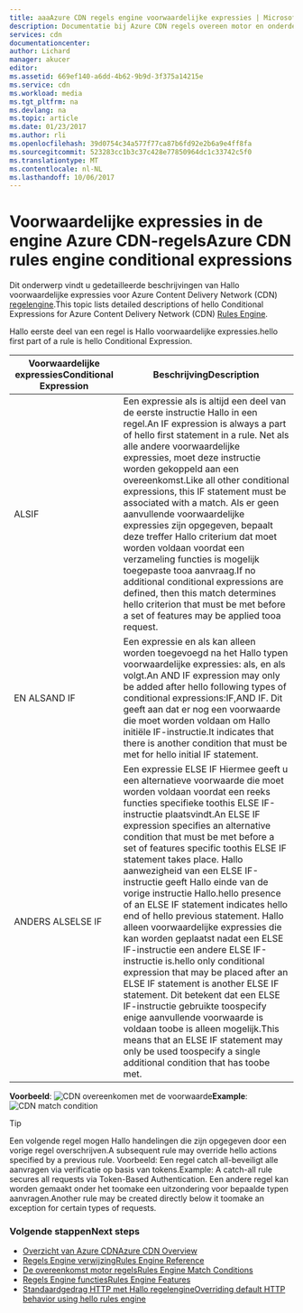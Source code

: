 ```yaml
---
title: aaaAzure CDN regels engine voorwaardelijke expressies | Microsoft Docs
description: Documentatie bij Azure CDN regels overeen motor en onderdelen.
services: cdn
documentationcenter: 
author: Lichard
manager: akucer
editor: 
ms.assetid: 669ef140-a6dd-4b62-9b9d-3f375a14215e
ms.service: cdn
ms.workload: media
ms.tgt_pltfrm: na
ms.devlang: na
ms.topic: article
ms.date: 01/23/2017
ms.author: rli
ms.openlocfilehash: 39d0754c34a577f77ca87b6fd92e2b6a9e4ff8fa
ms.sourcegitcommit: 523283cc1b3c37c428e77850964dc1c33742c5f0
ms.translationtype: MT
ms.contentlocale: nl-NL
ms.lasthandoff: 10/06/2017
---
```

# <a name="azure-cdn-rules-engine-conditional-expressions"></a><span data-ttu-id="f15cf-103">Voorwaardelijke expressies in de engine Azure CDN-regels</span><span class="sxs-lookup"><span data-stu-id="f15cf-103">Azure CDN rules engine conditional expressions</span></span>
<span data-ttu-id="f15cf-104">Dit onderwerp vindt u gedetailleerde beschrijvingen van Hallo voorwaardelijke expressies voor Azure Content Delivery Network (CDN) [regelengine](cdn-rules-engine.md).</span><span class="sxs-lookup"><span data-stu-id="f15cf-104">This topic lists detailed descriptions of hello Conditional Expressions for Azure Content Delivery Network (CDN) [Rules Engine](cdn-rules-engine.md).</span></span>

<span data-ttu-id="f15cf-105">Hallo eerste deel van een regel is Hallo voorwaardelijke expressies.</span><span class="sxs-lookup"><span data-stu-id="f15cf-105">hello first part of a rule is hello Conditional Expression.</span></span>

<span data-ttu-id="f15cf-106">Voorwaardelijke expressies</span><span class="sxs-lookup"><span data-stu-id="f15cf-106">Conditional Expression</span></span> | <span data-ttu-id="f15cf-107">Beschrijving</span><span class="sxs-lookup"><span data-stu-id="f15cf-107">Description</span></span>
-----------------------|-------------
<span data-ttu-id="f15cf-108">ALS</span><span class="sxs-lookup"><span data-stu-id="f15cf-108">IF</span></span> | <span data-ttu-id="f15cf-109">Een expressie als is altijd een deel van de eerste instructie Hallo in een regel.</span><span class="sxs-lookup"><span data-stu-id="f15cf-109">An IF expression is always a part of hello first statement in a rule.</span></span> <span data-ttu-id="f15cf-110">Net als alle andere voorwaardelijke expressies, moet deze instructie worden gekoppeld aan een overeenkomst.</span><span class="sxs-lookup"><span data-stu-id="f15cf-110">Like all other conditional expressions, this IF statement must be associated with a match.</span></span> <span data-ttu-id="f15cf-111">Als er geen aanvullende voorwaardelijke expressies zijn opgegeven, bepaalt deze treffer Hallo criterium dat moet worden voldaan voordat een verzameling functies is mogelijk toegepaste tooa aanvraag.</span><span class="sxs-lookup"><span data-stu-id="f15cf-111">If no additional conditional expressions are defined, then this match determines hello criterion that must be met before a set of features may be applied tooa request.</span></span>
<span data-ttu-id="f15cf-112">EN ALS</span><span class="sxs-lookup"><span data-stu-id="f15cf-112">AND IF</span></span> | <span data-ttu-id="f15cf-113">Een expressie en als kan alleen worden toegevoegd na het Hallo typen voorwaardelijke expressies: als, en als volgt.</span><span class="sxs-lookup"><span data-stu-id="f15cf-113">An AND IF expression may only be added after hello following types of conditional expressions:IF,AND IF.</span></span> <span data-ttu-id="f15cf-114">Dit geeft aan dat er nog een voorwaarde die moet worden voldaan om Hallo initiële IF-instructie.</span><span class="sxs-lookup"><span data-stu-id="f15cf-114">It indicates that there is another condition that must be met for hello initial IF statement.</span></span>
<span data-ttu-id="f15cf-115">ANDERS ALS</span><span class="sxs-lookup"><span data-stu-id="f15cf-115">ELSE IF</span></span>| <span data-ttu-id="f15cf-116">Een expressie ELSE IF Hiermee geeft u een alternatieve voorwaarde die moet worden voldaan voordat een reeks functies specifieke toothis ELSE IF-instructie plaatsvindt.</span><span class="sxs-lookup"><span data-stu-id="f15cf-116">An ELSE IF expression specifies an alternative condition that must be met before a set of features specific toothis ELSE IF statement takes place.</span></span> <span data-ttu-id="f15cf-117">Hallo aanwezigheid van een ELSE IF-instructie geeft Hallo einde van de vorige instructie Hallo.</span><span class="sxs-lookup"><span data-stu-id="f15cf-117">hello presence of an ELSE IF statement indicates hello end of hello previous statement.</span></span> <span data-ttu-id="f15cf-118">Hallo alleen voorwaardelijke expressies die kan worden geplaatst nadat een ELSE IF-instructie een andere ELSE IF-instructie is.</span><span class="sxs-lookup"><span data-stu-id="f15cf-118">hello only conditional expression that may be placed after an ELSE IF statement is another ELSE IF statement.</span></span> <span data-ttu-id="f15cf-119">Dit betekent dat een ELSE IF-instructie gebruikte toospecify enige aanvullende voorwaarde is voldaan toobe is alleen mogelijk.</span><span class="sxs-lookup"><span data-stu-id="f15cf-119">This means that an ELSE IF statement may only be used toospecify a single additional condition that has toobe met.</span></span>

<span data-ttu-id="f15cf-120">**Voorbeeld**: ![CDN overeenkomen met de voorwaarde](./media/cdn-rules-engine-reference/cdn-rules-engine-conditional-expression.png)</span><span class="sxs-lookup"><span data-stu-id="f15cf-120">**Example**: ![CDN match condition](./media/cdn-rules-engine-reference/cdn-rules-engine-conditional-expression.png)</span></span>

 > [!TIP]
   > <span data-ttu-id="f15cf-121">Een volgende regel mogen Hallo handelingen die zijn opgegeven door een vorige regel overschrijven.</span><span class="sxs-lookup"><span data-stu-id="f15cf-121">A subsequent rule may override hello actions specified by a previous rule.</span></span> <span data-ttu-id="f15cf-122">Voorbeeld: Een regel catch all-beveiligt alle aanvragen via verificatie op basis van tokens.</span><span class="sxs-lookup"><span data-stu-id="f15cf-122">Example: A catch-all rule secures all requests via Token-Based Authentication.</span></span> <span data-ttu-id="f15cf-123">Een andere regel kan worden gemaakt onder het toomake een uitzondering voor bepaalde typen aanvragen.</span><span class="sxs-lookup"><span data-stu-id="f15cf-123">Another rule may be created directly below it toomake an exception for certain types of requests.</span></span>

### <a name="next-steps"></a><span data-ttu-id="f15cf-124">Volgende stappen</span><span class="sxs-lookup"><span data-stu-id="f15cf-124">Next steps</span></span>
* [<span data-ttu-id="f15cf-125">Overzicht van Azure CDN</span><span class="sxs-lookup"><span data-stu-id="f15cf-125">Azure CDN Overview</span></span>](cdn-overview.md)
* [<span data-ttu-id="f15cf-126">Regels Engine verwijzing</span><span class="sxs-lookup"><span data-stu-id="f15cf-126">Rules Engine Reference</span></span>](cdn-rules-engine-reference.md)
* [<span data-ttu-id="f15cf-127">De overeenkomst motor regels</span><span class="sxs-lookup"><span data-stu-id="f15cf-127">Rules Engine Match Conditions</span></span>](cdn-rules-engine-reference-match-conditions.md)
* [<span data-ttu-id="f15cf-128">Regels Engine functies</span><span class="sxs-lookup"><span data-stu-id="f15cf-128">Rules Engine Features</span></span>](cdn-rules-engine-reference-features.md)
* [<span data-ttu-id="f15cf-129">Standaardgedrag HTTP met Hallo regelengine</span><span class="sxs-lookup"><span data-stu-id="f15cf-129">Overriding default HTTP behavior using hello rules engine</span></span>](cdn-rules-engine.md)
